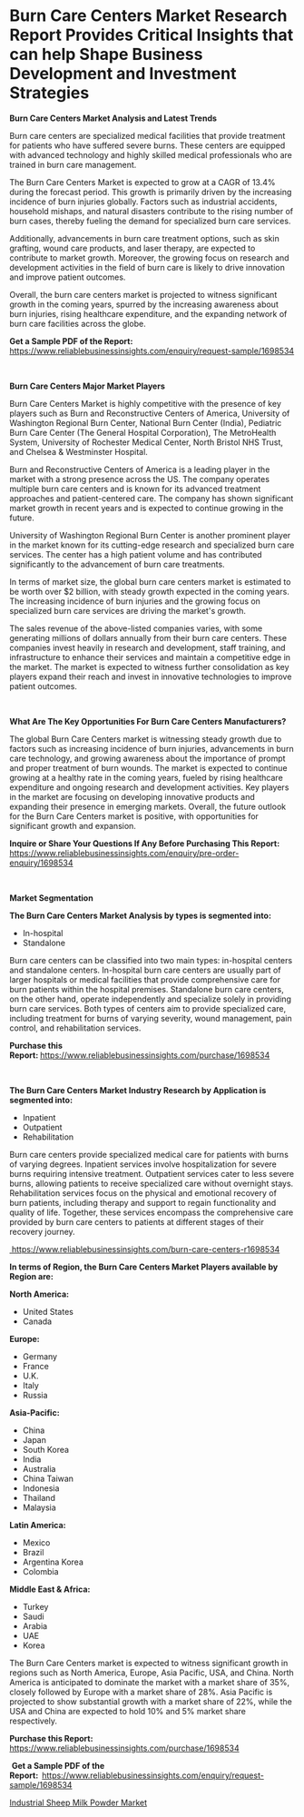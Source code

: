 <p><h1>Burn Care Centers Market Research Report Provides Critical Insights that can help Shape Business Development and Investment Strategies</h1></p><p><strong>Burn Care Centers Market Analysis and Latest Trends</strong></p>
<p><p>Burn care centers are specialized medical facilities that provide treatment for patients who have suffered severe burns. These centers are equipped with advanced technology and highly skilled medical professionals who are trained in burn care management.</p><p>The Burn Care Centers Market is expected to grow at a CAGR of 13.4% during the forecast period. This growth is primarily driven by the increasing incidence of burn injuries globally. Factors such as industrial accidents, household mishaps, and natural disasters contribute to the rising number of burn cases, thereby fueling the demand for specialized burn care services.</p><p>Additionally, advancements in burn care treatment options, such as skin grafting, wound care products, and laser therapy, are expected to contribute to market growth. Moreover, the growing focus on research and development activities in the field of burn care is likely to drive innovation and improve patient outcomes.</p><p>Overall, the burn care centers market is projected to witness significant growth in the coming years, spurred by the increasing awareness about burn injuries, rising healthcare expenditure, and the expanding network of burn care facilities across the globe.</p></p>
<p><strong>Get a Sample PDF of the Report:&nbsp;</strong> <a href="https://www.reliablebusinessinsights.com/enquiry/request-sample/1698534">https://www.reliablebusinessinsights.com/enquiry/request-sample/1698534</a></p>
<p>&nbsp;</p>
<p><strong>Burn Care Centers Major Market Players</strong></p>
<p><p>Burn Care Centers Market is highly competitive with the presence of key players such as Burn and Reconstructive Centers of America, University of Washington Regional Burn Center, National Burn Center (India), Pediatric Burn Care Center (The General Hospital Corporation), The MetroHealth System, University of Rochester Medical Center, North Bristol NHS Trust, and Chelsea & Westminster Hospital.</p><p>Burn and Reconstructive Centers of America is a leading player in the market with a strong presence across the US. The company operates multiple burn care centers and is known for its advanced treatment approaches and patient-centered care. The company has shown significant market growth in recent years and is expected to continue growing in the future.</p><p>University of Washington Regional Burn Center is another prominent player in the market known for its cutting-edge research and specialized burn care services. The center has a high patient volume and has contributed significantly to the advancement of burn care treatments.</p><p>In terms of market size, the global burn care centers market is estimated to be worth over $2 billion, with steady growth expected in the coming years. The increasing incidence of burn injuries and the growing focus on specialized burn care services are driving the market's growth.</p><p>The sales revenue of the above-listed companies varies, with some generating millions of dollars annually from their burn care centers. These companies invest heavily in research and development, staff training, and infrastructure to enhance their services and maintain a competitive edge in the market. The market is expected to witness further consolidation as key players expand their reach and invest in innovative technologies to improve patient outcomes.</p></p>
<p>&nbsp;</p>
<p><strong>What Are The Key Opportunities For Burn Care Centers Manufacturers?</strong></p>
<p><p>The global Burn Care Centers market is witnessing steady growth due to factors such as increasing incidence of burn injuries, advancements in burn care technology, and growing awareness about the importance of prompt and proper treatment of burn wounds. The market is expected to continue growing at a healthy rate in the coming years, fueled by rising healthcare expenditure and ongoing research and development activities. Key players in the market are focusing on developing innovative products and expanding their presence in emerging markets. Overall, the future outlook for the Burn Care Centers market is positive, with opportunities for significant growth and expansion.</p></p>
<p><strong>Inquire or Share Your Questions If Any Before Purchasing This Report:</strong> <a href="https://www.reliablebusinessinsights.com/enquiry/pre-order-enquiry/1698534">https://www.reliablebusinessinsights.com/enquiry/pre-order-enquiry/1698534</a></p>
<p>&nbsp;</p>
<p><strong>Market Segmentation</strong></p>
<p><strong>The Burn Care Centers Market Analysis by types is segmented into:</strong></p>
<p><ul><li>In-hospital</li><li>Standalone</li></ul></p>
<p><p>Burn care centers can be classified into two main types: in-hospital centers and standalone centers. In-hospital burn care centers are usually part of larger hospitals or medical facilities that provide comprehensive care for burn patients within the hospital premises. Standalone burn care centers, on the other hand, operate independently and specialize solely in providing burn care services. Both types of centers aim to provide specialized care, including treatment for burns of varying severity, wound management, pain control, and rehabilitation services.</p></p>
<p><strong>Purchase this Report:&nbsp;</strong><a href="https://www.reliablebusinessinsights.com/purchase/1698534">https://www.reliablebusinessinsights.com/purchase/1698534</a></p>
<p>&nbsp;</p>
<p><strong>The Burn Care Centers Market Industry Research by Application is segmented into:</strong></p>
<p><ul><li>Inpatient</li><li>Outpatient</li><li>Rehabilitation</li></ul></p>
<p><p>Burn care centers provide specialized medical care for patients with burns of varying degrees. Inpatient services involve hospitalization for severe burns requiring intensive treatment. Outpatient services cater to less severe burns, allowing patients to receive specialized care without overnight stays. Rehabilitation services focus on the physical and emotional recovery of burn patients, including therapy and support to regain functionality and quality of life. Together, these services encompass the comprehensive care provided by burn care centers to patients at different stages of their recovery journey.</p></p>
<p><a href="https://www.reliablebusinessinsights.com/burn-care-centers-r1698534">&nbsp;https://www.reliablebusinessinsights.com/burn-care-centers-r1698534</a></p>
<p><strong>In terms of Region, the Burn Care Centers Market Players available by Region are:</strong></p>
<p>
    <p> <strong> North America: </strong>
        <ul>
            <li>United States</li>
            <li>Canada</li>
        </ul>
        </p> 
    <p> <strong> Europe: </strong>
        <ul>
            <li>Germany</li>
            <li>France</li>
            <li>U.K.</li>
            <li>Italy</li>
            <li>Russia</li>
        </ul>
        </p> 
    <p> <strong> Asia-Pacific: </strong>
        <ul>
            <li>China</li>
            <li>Japan</li>
            <li>South Korea</li>
            <li>India</li>
            <li>Australia</li>
            <li>China Taiwan</li>
            <li>Indonesia</li>
            <li>Thailand</li>
            <li>Malaysia</li>
        </ul>
        </p> 
    <p> <strong> Latin America: </strong>
        <ul>
            <li>Mexico</li>
            <li>Brazil</li>
            <li>Argentina Korea</li>
            <li>Colombia</li>
        </ul>
        </p> 
    <p> <strong> Middle East & Africa: </strong>
        <ul>
            <li>Turkey</li>
            <li>Saudi</li>
            <li>Arabia</li>
            <li>UAE</li>
            <li>Korea</li>
        </ul>
    </p>
    </p>
<p><p>The Burn Care Centers market is expected to witness significant growth in regions such as North America, Europe, Asia Pacific, USA, and China. North America is anticipated to dominate the market with a market share of 35%, closely followed by Europe with a market share of 28%. Asia Pacific is projected to show substantial growth with a market share of 22%, while the USA and China are expected to hold 10% and 5% market share respectively.</p></p>
<p><strong>Purchase this Report: </strong><a href="https://www.reliablebusinessinsights.com/purchase/1698534">https://www.reliablebusinessinsights.com/purchase/1698534</a></p>
<p>&nbsp;<strong>Get a Sample PDF of the Report:&nbsp;&nbsp;</strong><a href="https://www.reliablebusinessinsights.com/enquiry/request-sample/1698534">https://www.reliablebusinessinsights.com/enquiry/request-sample/1698534</a></p>
<p><strong></strong></p>
<p><p><a href="https://github.com/Krish2023na/Market-Research-Report-List-5/blob/main/industrial-sheep-milk-powder-market.md">Industrial Sheep Milk Powder Market</a></p></p>